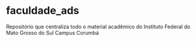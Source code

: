 # faculdade_ads
Repositório que centraliza todo o material acadêmico do Instituto Federal do Mato Grosso do Sul Campus Corumbá
